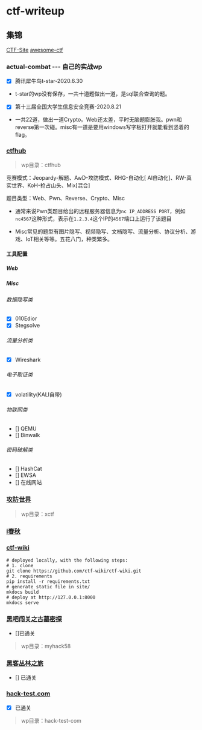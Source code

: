 # ctf-writeup
## 集锦
[CTF-Site](https://github.com/myndtt/CTF-Site)
[awesome-ctf](https://github.com/apsdehal/awesome-ctf)
### actual-combat --- 自己的实战wp
- [x] 腾讯犀牛鸟t-star-2020.6.30
* t-star的wp没有保存，一共十道题做出一道，是sql联合查询的题。
- [x] 第十三届全国大学生信息安全竞赛-2020.8.21
* 一共22道，做出一道Crypto。Web还太差，平时无脑题膨胀我。pwn和reverse第一次碰。misc有一道是要用windows写字板打开就能看到竖着的flag。

### [ctfhub](https://www.ctfhub.com/#/index)
>wp目录：ctfhub

竞赛模式：Jeopardy-解题、AwD-攻防模式、RHG-自动化[ AI自动化]、RW-真实世界、KoH-抢占山头、Mix[混合]

题目类型：Web、Pwn、Reverse、Crypto、Misc

* 通常来说Pwn类题目给出的远程服务器信息为`nc IP_ADDRESS PORT`，例如`nc4567`这种形式，表示在`1.2.3.4`这个IP的`4567`端口上运行了该题目

* Misc常见的题型有图片隐写、视频隐写、文档隐写、流量分析、协议分析、游戏、IoT相关等等。五花八门，种类繁多。
#### 工具配置
##### Web
##### Misc
###### 数据隐写类
- [x] 010Edior
- [x] Stegsolve
###### 流量分析类
- [x] Wireshark
###### 电子取证类
- [x] volatility(KALI自带)
###### 物联网类
- [] QEMU
- [] Binwalk
###### 密码破解类
- [] HashCat
- [] EWSA
- [] 在线网站
### [攻防世界](https://adworld.xctf.org.cn/)
>wp目录：xctf

### [i春秋](https://www.ichunqiu.com/)

### [ctf-wiki](https://github.com/ctf-wiki/ctf-wiki)
```
# deployed locally, with the following steps:
# 1. clone
git clone https://github.com/ctf-wiki/ctf-wiki.git
# 2. requirements
pip install -r requirements.txt
# generate static file in site/
mkdocs build
# deploy at http://127.0.0.1:8000
mkdocs serve
```
### [黑吧闯关之古墓密探](http://hkyx.myhack58.com/)
- []已通关
>wp目录：myhack58
### [黑客丛林之旅](http://www.fj543.com/hack/)
- [] 已通关
### [hack-test.com](http://www.hack-test.com/index.htm)
- [x] 已通关
>wp目录：hack-test-com